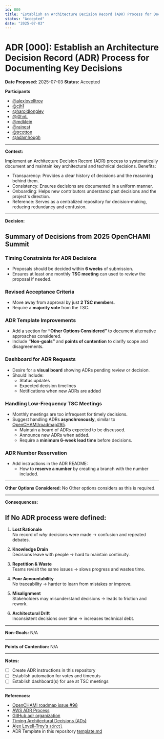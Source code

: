 ```yaml
---
id: 000
title: "Establish an Architecture Decision Record (ADR) Process for Documenting Key Decisions"
status: "Accepted"
date: "2025-07-03"
---
```


# ADR [000]: Establish an Architecture Decision Record (ADR) Process for Documenting Key Decisions

**Date Proposed:** 2025-07-03
**Status:** Accepted

**Participants**
- [@alexlovelltroy](https://github.com/alexlovelltroy)  
- [@cjh1](https://github.com/cjh1)  
- [@haroldlongley](https://github.com/haroldlongley)  
- [@j0hnL](https://github.com/j0hnL)  
- [@mdklein](https://github.com/mdklein)  
- [@rainest](https://github.com/rainest)  
- [@trcotton](https://github.com/trcotton)
- [@adamhough](https://github.com/adamhough)

---

**Context:**

Implement an Architecture Decision Record (ADR) process to systematically document and maintain key architectural and technical decisions.
Benefits:

- Transparency: Provides a clear history of decisions and the reasoning behind them.
- Consistency: Ensures decisions are documented in a uniform manner.
- Onboarding: Helps new contributors understand past decisions and the project's direction.
- Reference: Serves as a centralized repository for decision-making, reducing redundancy and confusion.

---

**Decision:**

## Summary of Decisions from 2025 OpenCHAMI Summit

### Timing Constraints for ADR Decisions
- Proposals should be decided within **6 weeks** of submission.
- Ensures at least one monthly **TSC meeting** can used to review the proposal if needed.

### Revised Acceptance Criteria
- Move away from approval by just **2 TSC members**.
- Require a **majority vote** from the TSC.

### ADR Template Improvements
- Add a section for **“Other Options Considered”** to document alternative approaches considered.
- Include **“Non-goals”** and **points of contention** to clarify scope and disagreements.

### Dashboard for ADR Requests
- Desire for a **visual board** showing ADRs pending review or decision.
- Should include:
  - Status updates
  - Expected decision timelines
  - Notifications when new ADRs are added

### Handling Low-Frequency TSC Meetings
- Monthly meetings are too infrequent for timely decisions.
- Suggest handling ADRs **asynchronously**, similar to [OpenCHAMI/roadmap#95](https://github.com/OpenCHAMI/roadmap/issues/95).
  - Maintain a board of ADRs expected to be discussed.
  - Announce new ADRs when added.
  - Require a **minimum 6-week lead time** before decisions.

### ADR Number Reservation
- Add instructions in the ADR README:
  - How to **reserve a number** by creating a branch with the number included.

---

**Other Options Considered:**
No Other options considers as this is required.

---

**Consequences:**
## If No ADR process were defined:

1. **Lost Rationale**  
   No record of *why* decisions were made → confusion and repeated debates.

2. **Knowledge Drain**  
   Decisions leave with people → hard to maintain continuity.

3. **Repetition & Waste**  
   Teams revisit the same issues → slows progress and wastes time.

4. **Poor Accountability**  
   No traceability → harder to learn from mistakes or improve.

5. **Misalignment**  
   Stakeholders may misunderstand decisions → leads to friction and rework.

6. **Architectural Drift**  
   Inconsistent decisions over time → increases technical debt.

---

**Non-Goals:**
N/A

---

**Points of Contention:**
N/A

---

**Notes:**

 - [ ] Create ADR instructions in this repository
 - [ ] Establish automation for votes and timeouts
 - [ ] Establish dashboard(s) for use at TSC meetings

---

**References:**
- [OpenCHAMI roadmap issue #98](https://github.com/OpenCHAMI/roadmap/issues/98)
- [AWS ADR Process](https://docs.aws.amazon.com/prescriptive-guidance/latest/architectural-decision-records/adr-process.html)
- [GitHub adr organization](https://adr.github.io/)
- [Timing Architectural Decisions (ADs)](https://ozimmer.ch/assets/presos/ZIO-ITARCKeynoteTADv101p.pdf)
- [Alex Lovell-Troy's `adrctl`](https://github.com/alexlovelltroy/adrctl)
- ADR Template in this repository [template.md](/adr/template.md)